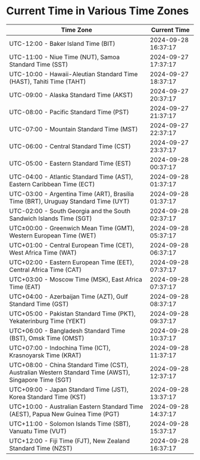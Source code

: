 # Current Time in Various Time Zones

| Time Zone | Current Time |
|-----------|--------------|
| UTC-12:00 - Baker Island Time (BIT) | 2024-09-28 16:37:17 |
| UTC-11:00 - Niue Time (NUT), Samoa Standard Time (SST) | 2024-09-27 17:37:17 |
| UTC-10:00 - Hawaii-Aleutian Standard Time (HAST), Tahiti Time (TAHT) | 2024-09-27 18:37:17 |
| UTC-09:00 - Alaska Standard Time (AKST) | 2024-09-27 20:37:17 |
| UTC-08:00 - Pacific Standard Time (PST) | 2024-09-27 21:37:17 |
| UTC-07:00 - Mountain Standard Time (MST) | 2024-09-27 22:37:17 |
| UTC-06:00 - Central Standard Time (CST) | 2024-09-27 23:37:17 |
| UTC-05:00 - Eastern Standard Time (EST) | 2024-09-28 00:37:17 |
| UTC-04:00 - Atlantic Standard Time (AST), Eastern Caribbean Time (ECT) | 2024-09-28 01:37:17 |
| UTC-03:00 - Argentina Time (ART), Brasília Time (BRT), Uruguay Standard Time (UYT) | 2024-09-28 01:37:17 |
| UTC-02:00 - South Georgia and the South Sandwich Islands Time (SGT) | 2024-09-28 02:37:17 |
| UTC±00:00 - Greenwich Mean Time (GMT), Western European Time (WET) | 2024-09-28 05:37:17 |
| UTC+01:00 - Central European Time (CET), West Africa Time (WAT) | 2024-09-28 06:37:17 |
| UTC+02:00 - Eastern European Time (EET), Central Africa Time (CAT) | 2024-09-28 07:37:17 |
| UTC+03:00 - Moscow Time (MSK), East Africa Time (EAT) | 2024-09-28 07:37:17 |
| UTC+04:00 - Azerbaijan Time (AZT), Gulf Standard Time (GST) | 2024-09-28 08:37:17 |
| UTC+05:00 - Pakistan Standard Time (PKT), Yekaterinburg Time (YEKT) | 2024-09-28 09:37:17 |
| UTC+06:00 - Bangladesh Standard Time (BST), Omsk Time (OMST) | 2024-09-28 10:37:17 |
| UTC+07:00 - Indochina Time (ICT), Krasnoyarsk Time (KRAT) | 2024-09-28 11:37:17 |
| UTC+08:00 - China Standard Time (CST), Australian Western Standard Time (AWST), Singapore Time (SGT) | 2024-09-28 12:37:17 |
| UTC+09:00 - Japan Standard Time (JST), Korea Standard Time (KST) | 2024-09-28 13:37:17 |
| UTC+10:00 - Australian Eastern Standard Time (AEST), Papua New Guinea Time (PGT) | 2024-09-28 14:37:17 |
| UTC+11:00 - Solomon Islands Time (SBT), Vanuatu Time (VUT) | 2024-09-28 15:37:17 |
| UTC+12:00 - Fiji Time (FJT), New Zealand Standard Time (NZST) | 2024-09-28 16:37:17 |

